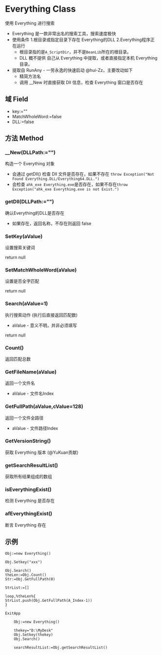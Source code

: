 # Everything Class

使用 Everything 进行搜索

- Everything 是一款非常出名的搜索工具，搜索速度极快
- 使用条件 1.根目录或指定目录下存在 Everything的DLL  2.Everything程序正在运行
  - 根目录指的是`A_ScriptDir`，并不是`BeanLib`所在的根目录。
  - DLL 概不提供 自己从 Everything 中提取，或者直接指定本机 Everything 目录。
- 提取自 RunAny - 一劳永逸的快速启动 @hui-Zz，主要改动如下
  - 精简方法名 
  - 调用 __New 时直接获取 Dll 信息，检查 Everything 窗口是否存在

## 域 Field 

- key:=""
- MatchWholeWord:=false
- DLL:=false


## 方法 Method

### __New(DLLPath:="")

构造一个 Everything 对象

- 会通过 getDll() 检查 Dll 文件是否存在，如果不存在 `throw Exception("Not Found Everything.DLL/Everything64.DLL.")`
- 会检查 `ahk_exe Everything.exe`是否存在，如果不存在`throw Exception("ahk_exe Everything.exe is not Exist.")`

### getDll(DLLPath:="")

确认Everything的DLL是否存在

- 如果存在，返回名称，不存在则返回 false

### SetKey(aValue)

设置搜索关键词

return null

### SetMatchWholeWord(aValue)

设置是否全字匹配

return null

###  Search(aValue=1)

执行搜索动作 (执行后直接返回匹配数)

- aValue - 意义不明，并非必须填写

return null

###  Count()

返回匹配总数

###  GetFileName(aValue)

返回一个文件名

- aValue - 文件名Index

###  GetFullPath(aValue,cValue=128)

返回一个文件全路径

- aValue - 文件路径Index

### GetVersionString()
获取 Everything 版本 (@YuKuan贡献)

### getSearchResultList()

获取所有结果组成的数组

### isEverythingExist()

检测 Everything 是否存在

### afEverythingExist()

断言 Everything 存在

## 示例

```autohotkey
Obj:=new Everything()

Obj.Setkey("xxx")

Obj.Search()
theLen:=Obj.Count()
Str:=Obj.GetFullPath(0)

StrList:=[]

loop,%theLen%{
StrList.push(Obj.GetFullPath(A_Index-1))
}

ExitApp

```

```autohotkey
	Obj:=new Everything()

	thekey="D:\MyDesk" 
	Obj.Setkey(thekey)
	Obj.Search()
	
	searchResultList:=Obj.getSearchResultList()
```